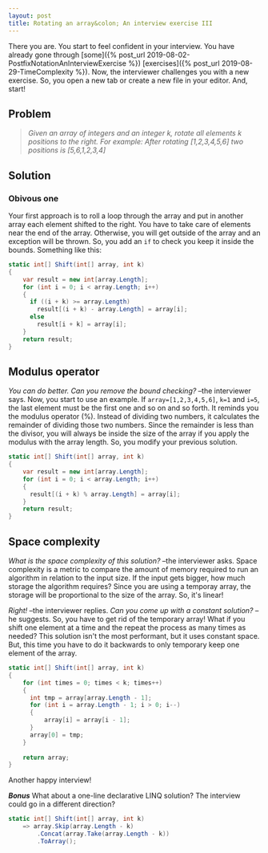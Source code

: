 ```yaml
---
layout: post
title: Rotating an array&colon; An interview exercise III
---
```


There you are. You start to feel confident in your interview. You have already gone through [some]({% post_url 2019-08-02-PostfixNotationAnInterviewExercise %}) [exercises]({% post_url 2019-08-29-TimeComplexity %}). Now, the interviewer challenges you with a new exercise. So, you open a new tab or create a new file in your editor. And, start!

## Problem

> _Given an array of integers and an integer k, rotate all elements k positions to the right. For example: After rotating [1,2,3,4,5,6] two positions is [5,6,1,2,3,4]_

## Solution

### Obivous one

Your first approach is to roll a loop through the array and put in another array each element shifted to the right. You have to take care of elements near the end of the array. Otherwise, you will get outside of the array and an exception will be thrown. So, you add an `if` to check you keep it inside the bounds. Something like this:

```csharp
static int[] Shift(int[] array, int k)
{
    var result = new int[array.Length];
    for (int i = 0; i < array.Length; i++)
    {
      if ((i + k) >= array.Length)
        result[(i + k) - array.Length] = array[i];
      else
        result[i + k] = array[i];
    }
    return result;
}
```

## Modulus operator

_You can do better. Can you remove the bound checking?_ –the interviewer says. Now, you start to use an example. If `array=[1,2,3,4,5,6]`, `k=1` and `i=5`, the last element must be the first one and so on and so forth. It reminds you the modulus operator (%). Instead of dividing two numbers, it calculates the remainder of dividing those two numbers. Since the remainder is less than the divisor, you will always be inside the size of the array if you apply the modulus with the array length. So, you modify your previous solution.

```csharp
static int[] Shift(int[] array, int k)
{
    var result = new int[array.Length];
    for (int i = 0; i < array.Length; i++)
    {
      result[(i + k) % array.Length] = array[i];
    }
    return result;
}
```

## Space complexity

_What is the space complexity of this solution?_ –the interviewer asks. Space complexity is a metric to compare the amount of memory required to run an algorithm in relation to the input size. If the input gets bigger, how much storage the algorithm requires? Since you are using a temporay array, the storage will be proportional to the size of the array. So, it's linear!

_Right!_ –the interviewer replies. _Can you come up with a constant solution?_ –he suggests. So, you have to get rid of the temporary array! What if you shift one element at a time and the repeat the process as many times as needed? This solution isn't the most performant, but it uses constant space. But, this time you have to do it backwards to only temporary keep one element of the array.

```csharp
static int[] Shift(int[] array, int k)
{ 
    for (int times = 0; times < k; times++)
    {
      int tmp = array[array.Length - 1];
      for (int i = array.Length - 1; i > 0; i--)
      {
          array[i] = array[i - 1];
      }
      array[0] = tmp;
    }
        
    return array;
}
```

Another happy interview!

_**Bonus**_ What about a one-line declarative LINQ solution? The interview could go in a different direction?

```csharp
static int[] Shift(int[] array, int k)
    => array.Skip(array.Length - k)
        .Concat(array.Take(array.Length - k))
        .ToArray();
```

